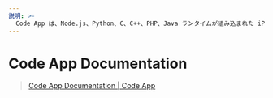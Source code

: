 ```yaml
---
説明: >-
  Code App は、Node.js、Python、C、C++、PHP、Java ランタイムが組み込まれた iPadOS 用の MIT ライセンスのデスクトップ クラス コード エディターです。
---
```



# Code App Documentation

> [Code App Documentation | Code App](https://code.thebaselab.com/)



